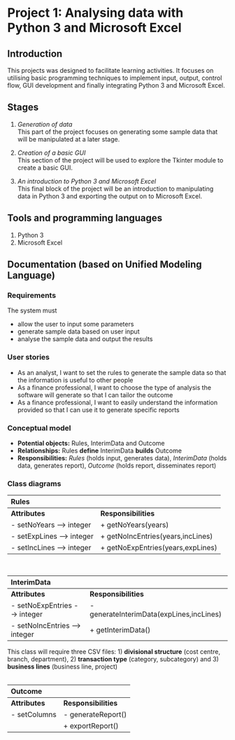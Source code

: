 # Project 1: Analysing data with Python 3 and Microsoft Excel  

## Introduction <br>
This projects was designed to facilitate learning activities. It focuses on utilising basic programming techniques to implement input, output, control flow, GUI development and finally integrating Python 3 and Microsoft Excel.

## Stages <br>
1. *Generation of data*<br>
This part of the project focuses on generating some sample data that will be manipulated at a later stage.

2. *Creation of a basic GUI* <br>
This section of the project will be used to explore the Tkinter module to create a basic GUI.

3. *An introduction to Python 3 and Microsoft Excel* <br>
This final block of the project will be an introduction to manipulating data in Python 3 and exporting the output on to Microsoft Excel.

## Tools and programming languages <br>
1. Python 3
2. Microsoft Excel

## Documentation (based on Unified Modeling Language) <br>
### Requirements
The system must
- allow the user to input some parameters
- generate sample data based on user input
- analyse the sample data and output the results

### User stories
- As an analyst, I want to set the rules to generate the sample data so that the information is useful to other people
- As a finance professional, I want to choose the type of analysis the software will generate so that I can tailor the outcome
- As a finance professional, I want to easily understand the information provided so that I can use it to generate specific reports

### Conceptual model
- **Potential objects:** Rules, InterimData and Outcome
- **Relationships:** Rules **define** InterimData **builds** Outcome
- **Responsibilities:** *Rules* (holds input, generates data), *InterimData* (holds data, generates report), *Outcome* (holds report, disseminates report)

### Class diagrams

|**Rules**                     |                                  |
|:---                          |:---                              |
|**Attributes**                |**Responsibilities**              |
|- setNoYears --> integer      | + getNoYears(years)              |
|- setExpLines --> integer     | + getNoIncEntries(years,incLines)|
|- setIncLines --> integer     | + getNoExpEntries(years,expLines)|
<br>

|**InterimData**               |                                         |
|:---                          |:---                                     |
|**Attributes**                |**Responsibilities**                     |
|- setNoExpEntries --> integer | - generateInterimData(expLines,incLines)|
|- setNoIncEntries --> integer | + getInterimData()                      |

This class will require three CSV files: 1) **divisional structure** (cost centre, branch, department), 2) **transaction type** (category, subcategory) and 3) **business lines** (business line, project)<br>
<br>

|**Outcome**                   |                    |
|:---                          |:---                |
|**Attributes**                |**Responsibilities**|
|- setColumns                  |- generateReport()  |
|                              | + exportReport()   |
